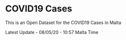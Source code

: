 # COVID19 Cases
This is an Open Dataset for the COVID19 Cases in Malta

Latest Update - 08/05/20 - 10:57 Malta Time
